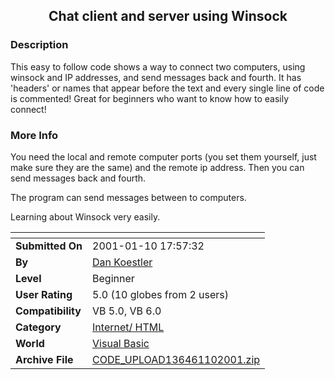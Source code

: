﻿<div align="center">

## Chat client and server using Winsock


</div>

### Description

This easy to follow code shows a way to connect two computers, using winsock and IP addresses, and send messages back and fourth. It has 'headers' or names that appear before the text and every single line of code is commented! Great for beginners who want to know how to easily connect!
 
### More Info
 
You need the local and remote computer ports (you set them yourself, just make sure they are the same) and the remote ip address. Then you can send messages back and fourth.

The program can send messages between to computers.

Learning about Winsock very easily.


<span>             |<span>
---                |---
**Submitted On**   |2001-01-10 17:57:32
**By**             |[Dan Koestler](https://github.com/Planet-Source-Code/PSCIndex/blob/master/ByAuthor/dan-koestler.md)
**Level**          |Beginner
**User Rating**    |5.0 (10 globes from 2 users)
**Compatibility**  |VB 5\.0, VB 6\.0
**Category**       |[Internet/ HTML](https://github.com/Planet-Source-Code/PSCIndex/blob/master/ByCategory/internet-html__1-34.md)
**World**          |[Visual Basic](https://github.com/Planet-Source-Code/PSCIndex/blob/master/ByWorld/visual-basic.md)
**Archive File**   |[CODE\_UPLOAD136461102001\.zip](https://github.com/Planet-Source-Code/dan-koestler-chat-client-and-server-using-winsock__1-14323/archive/master.zip)








